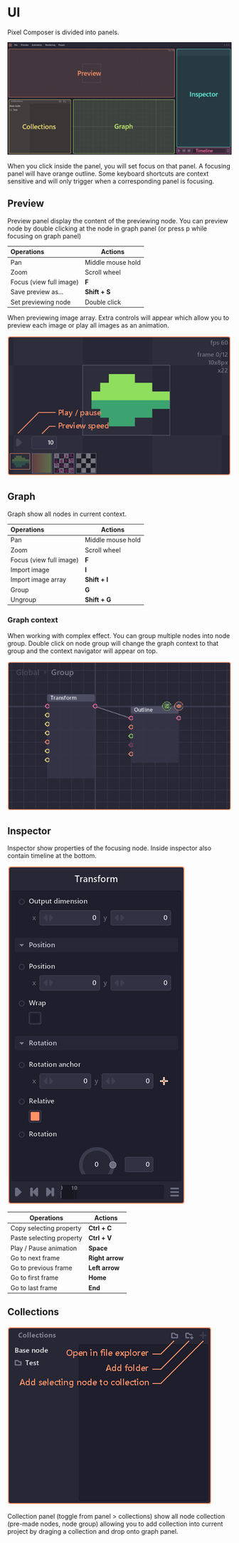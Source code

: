 # UI

Pixel Composer is divided into panels.

![panels overview](img/00_p0_interface.png)

When you click inside the panel, you will set focus on that panel. A focusing panel will have orange outline. Some keyboard shortcuts are context sensitive and will only trigger when a corresponding panel is focusing.

## Preview

Preview panel display the content of the previewing node. You can preview node by double clicking at the node in graph panel (or press p while focusing on graph panel)

| Operations              | Actions           |
| :---------------------- | ----------------- |
| Pan                     | Middle mouse hold |
| Zoom                    | Scroll wheel      |
| Focus (view full image) | **F**             |
| Save preview as...      | **Shift + S**     |
| Set previewing node     | Double click      |

​When previewing image array. Extra controls will appear which allow you to preview each image or play all images as an animation.

![preview_array](img/00_p1_preview_array.png)

## Graph

​Graph show all nodes in current context.

| Operations              | Actions           |
| :---------------------- | ----------------- |
| Pan                     | Middle mouse hold |
| Zoom                    | Scroll wheel      |
| Focus (view full image) | **F**             |
| Import image            | **I**             |
| Import image array      | **Shift + I**     |
| Group                   | **G**             |
| Ungroup                 | **Shift + G**     |

### Graph context

When working with complex effect. You can group multiple nodes into node group. Double click on node group will change the graph context to that group and the context navigator will appear on top.

![context](img/00_p2_graph_context.png)

## Inspector

Inspector show properties of the focusing node. Inside inspector also contain timeline at the bottom.

![inspector](img/00_p4_inspector.png)

| Operations               | Actions         |
| ------------------------ | --------------- |
| Copy selecting property  | **Ctrl + C**    |
| Paste selecting property | **Ctrl + V**    |
| Play / Pause animation   | **Space**       |
| Go to next frame         | **Right arrow** |
| Go to previous frame     | **Left arrow**  |
| Go to first frame        | **Home**        |
| Go to last frame         | **End**         |

## Collections

![inspector](img/00_p3_collection.png)

​Collection panel (toggle from panel > collections) show all node collection (pre-made nodes, node group) allowing you to add collection into current project by draging a collection and drop onto graph panel.